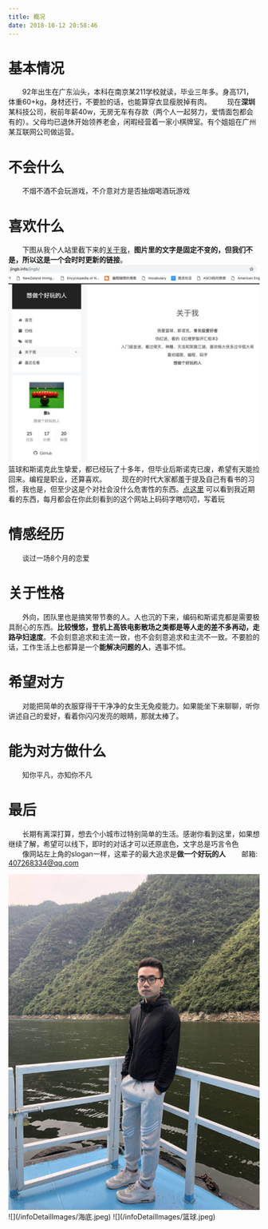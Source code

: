 ```yaml
---
title: 概况
date: 2018-10-12 20:58:46
---
```


# 基本情况

　　92年出生在广东汕头，本科在南京某211学校就读，毕业三年多。身高171，体重60+kg，身材还行，不要脸的话，也能算穿衣显瘦脱掉有肉。
　　现在**深圳**某科技公司，税前年薪40w，无房无车有存款（两个人一起努力，爱情面包都会有的）。父母均已退休开始领养老金，闲暇经营着一家小棋牌室。有个姐姐在广州某互联网公司做运营。

# 不会什么
　　不烟不酒不会玩游戏，不介意对方是否抽烟喝酒玩游戏

# 喜欢什么
　　下图从我个人站里截下来的[关于我](http://jingb.info/jingb/)，**图片里的文字是固定不变的，但我们不是，所以这是一个会时时更新的链接**。
![](/infoDetailImages/关于我.jpeg)
　　篮球和斯诺克此生挚爱，都已经玩了十多年，但毕业后斯诺克已废，希望有天能捡回来。编程是职业，还算喜欢。
　　现在的时代大家都羞于提及自己有看书的习惯，我也是，但至少这是个对社会没什么危害性的东西。[点这里](http://jingb.info/books) 可以看到我近期看的东西，每月都会在你此刻看到的这个网站上码码字瞎叨叨，写着玩

# 情感经历
　　谈过一场8个月的恋爱

# 关于性格
　　外向，团队里也是搞笑带节奏的人。人也沉的下来，编码和斯诺克都是需要极具耐心的东西。**比较慢悠，登机上高铁电影散场之类都是等人走的差不多再动，走路孕妇速度**。不会刻意追求和主流一致，也不会刻意追求和主流不一致。不要脸的话，工作生活上也都算是一个**能解决问题的人**，遇事不怵。

# 希望对方
　　对能把简单的衣服穿得干干净净的女生无免疫能力。如果能坐下来聊聊，听你讲述自己的爱好，看着你闪闪发亮的眼睛，那就太棒了。

# 能为对方做什么
　　知你平凡，亦知你不凡

# 最后
　　长期有离深打算，想去个小城市过特别简单的生活。感谢你看到这里，如果想继续了解，希望可以线下，即时的对话才可以还原底色，文字总是巧言令色
　　像网站左上角的slogan一样，这辈子的最大追求是**做一个好玩的人**
　　邮箱: 407268334@qq.com

<img src="/infoDetailImages/照 压缩版.jpeg" >
![](/infoDetailImages/海底.jpeg)
![](/infoDetailImages/篮球.jpeg)
